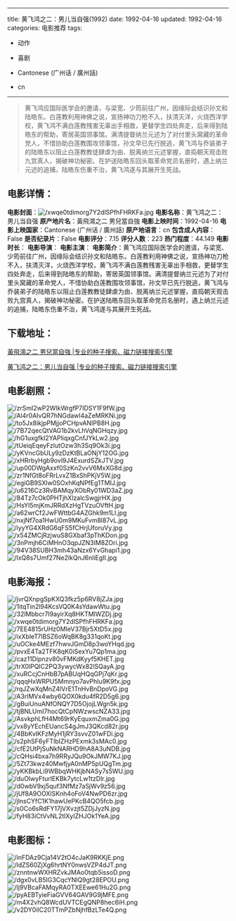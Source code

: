 
---
title: 黄飞鸿之二：男儿当自强(1992)
date: 1992-04-16
updated: 1992-04-16
categories: 电影推荐
tags:
- 动作
- 喜剧

- Cantonese (广州话 / 廣州話)
- cn
---


> 黄飞鸿应国际医学会的邀请，与梁宽、少筠前往广州，因缘际会结识孙文和陆皓东。白莲教利用神佛之说，宣扬神功刀枪不入，扶清灭洋，火烧西洋学校，黄飞鸿不满白莲教残害无辜出手相救，更替学生四处奔走，后来得到陆皓东的帮助，寄居英国领事馆。满清提督纳兰元述为了对付里头窝藏的革命党人，不惜协助白莲教围攻领事馆，孙文早已先行脱逃，黄飞鸿与乔装弟子的陆皓东以阻止白莲教教徒肆虐为由、脱离纳兰元述掌握，直捣朝天观击败九宫真人，揭破神功秘密。在护送陆皓东回头取革命党员名册时，遇上纳兰元述的追捕，陆皓东伤重不治，黄飞鸿遂与其展开生死战。

## **电影详情**：

**电影封面**：<img src="https://image.tmdb.org/t/p/w200/xwqe0tdimorg7Y2dlSPfhFHRKFa.jpg" alt="/xwqe0tdimorg7Y2dlSPfhFHRKFa.jpg" title="/xwqe0tdimorg7Y2dlSPfhFHRKFa.jpg">
**电影名称**：黄飞鸿之二：男儿当自强
**原产地片名**：黃飛鴻之二 男兒當自強
**电影上映时间**：1992-04-16
**电影上映国家**：Cantonese (广州话 / 廣州話)
**原产地语言**：cn
**包含成人内容**：False
**是否纪录片**：False
**电影评分**：7.15
**评分人数**：223
**热门程度**：44.149
**电影时长**：
**电影导演**：
**电影主演**：
**电影简介**：黄飞鸿应国际医学会的邀请，与梁宽、少筠前往广州，因缘际会结识孙文和陆皓东。白莲教利用神佛之说，宣扬神功刀枪不入，扶清灭洋，火烧西洋学校，黄飞鸿不满白莲教残害无辜出手相救，更替学生四处奔走，后来得到陆皓东的帮助，寄居英国领事馆。满清提督纳兰元述为了对付里头窝藏的革命党人，不惜协助白莲教围攻领事馆，孙文早已先行脱逃，黄飞鸿与乔装弟子的陆皓东以阻止白莲教教徒肆虐为由、脱离纳兰元述掌握，直捣朝天观击败九宫真人，揭破神功秘密。在护送陆皓东回头取革命党员名册时，遇上纳兰元述的追捕，陆皓东伤重不治，黄飞鸿遂与其展开生死战。

## **下载地址**：
[黃飛鴻之二 男兒當自強 |专业的种子搜索、磁力链接搜索引擎](https://movie.amd794.com:2083/?search=%E9%BB%83%E9%A3%9B%E9%B4%BB%E4%B9%8B%E4%BA%8C%20%E7%94%B7%E5%85%92%E7%95%B6%E8%87%AA%E5%BC%B7&ordering=&mode=match_phrase&page_size=10&page=1)

[黄飞鸿之二：男儿当自强 |专业的种子搜索、磁力链接搜索引擎](https://movie.amd794.com:2083/?search=%E9%BB%84%E9%A3%9E%E9%B8%BF%E4%B9%8B%E4%BA%8C%EF%BC%9A%E7%94%B7%E5%84%BF%E5%BD%93%E8%87%AA%E5%BC%BA&ordering=&mode=match_phrase&page_size=10&page=1)
 

## **电影剧照**：
<img src="https://image.tmdb.org/t/p/original/zrSmI2wP2WIkWrgfP7IDSY1F9fW.jpg" alt="/zrSmI2wP2WIkWrgfP7IDSY1F9fW.jpg" title="/zrSmI2wP2WIkWrgfP7IDSY1F9fW.jpg"><img src="https://image.tmdb.org/t/p/original/Al4r0AIvQR7hNGdawl4aZeMRKNi.jpg" alt="/Al4r0AIvQR7hNGdawl4aZeMRKNi.jpg" title="/Al4r0AIvQR7hNGdawl4aZeMRKNi.jpg"><img src="https://image.tmdb.org/t/p/original/to5Jx8ikjpPMjjoPCHpvANIPB8H.jpg" alt="/to5Jx8ikjpPMjjoPCHpvANIPB8H.jpg" title="/to5Jx8ikjpPMjjoPCHpvANIPB8H.jpg"><img src="https://image.tmdb.org/t/p/original/7B72qecQtVAG1b2kvLhVqNGHqzy.jpg" alt="/7B72qecQtVAG1b2kvLhVqNGHqzy.jpg" title="/7B72qecQtVAG1b2kvLhVqNGHqzy.jpg"><img src="https://image.tmdb.org/t/p/original/hG1uxgfkI2YAPliqxgCnfJYkLw2.jpg" alt="/hG1uxgfkI2YAPliqxgCnfJYkLw2.jpg" title="/hG1uxgfkI2YAPliqxgCnfJYkLw2.jpg"><img src="https://image.tmdb.org/t/p/original/tUeiqEqeyFzlutOzw3h3Sq9Ok3i.jpg" alt="/tUeiqEqeyFzlutOzw3h3Sq9Ok3i.jpg" title="/tUeiqEqeyFzlutOzw3h3Sq9Ok3i.jpg"><img src="https://image.tmdb.org/t/p/original/yKVncGbULy9zDzKtBLaONjY12OG.jpg" alt="/yKVncGbULy9zDzKtBLaONjY12OG.jpg" title="/yKVncGbULy9zDzKtBLaONjY12OG.jpg"><img src="https://image.tmdb.org/t/p/original/xHRrbyHgb9ovl9J4ExurdSZkJTV.jpg" alt="/xHRrbyHgb9ovl9J4ExurdSZkJTV.jpg" title="/xHRrbyHgb9ovl9J4ExurdSZkJTV.jpg"><img src="https://image.tmdb.org/t/p/original/up00DWgAxxf0SzKn2vvV6MxXG8d.jpg" alt="/up00DWgAxxf0SzKn2vvV6MxXG8d.jpg" title="/up00DWgAxxf0SzKn2vvV6MxXG8d.jpg"><img src="https://image.tmdb.org/t/p/original/zr1NfGt8oFRrLvxZ1BxShPKjV5W.jpg" alt="/zr1NfGt8oFRrLvxZ1BxShPKjV5W.jpg" title="/zr1NfGt8oFRrLvxZ1BxShPKjV5W.jpg"><img src="https://image.tmdb.org/t/p/original/egiGB9SXlw0SOxhKqNPfEg1TMIJ.jpg" alt="/egiGB9SXlw0SOxhKqNPfEg1TMIJ.jpg" title="/egiGB9SXlw0SOxhKqNPfEg1TMIJ.jpg"><img src="https://image.tmdb.org/t/p/original/u6216Cz3RvBAMqyXObRy01WD3aZ.jpg" alt="/u6216Cz3RvBAMqyXObRy01WD3aZ.jpg" title="/u6216Cz3RvBAMqyXObRy01WD3aZ.jpg"><img src="https://image.tmdb.org/t/p/original/84Tz7cOk0PHTjhXlzalcSwgjrHX.jpg" alt="/84Tz7cOk0PHTjhXlzalcSwgjrHX.jpg" title="/84Tz7cOk0PHTjhXlzalcSwgjrHX.jpg"><img src="https://image.tmdb.org/t/p/original/HsYI5mjKmJRRdXzHgTVzuOVftH.jpg" alt="/HsYI5mjKmJRRdXzHgTVzuOVftH.jpg" title="/HsYI5mjKmJRRdXzHgTVzuOVftH.jpg"><img src="https://image.tmdb.org/t/p/original/a62wrCf2JwFWttbG4AZGhk9m1Ll.jpg" alt="/a62wrCf2JwFWttbG4AZGhk9m1Ll.jpg" title="/a62wrCf2JwFWttbG4AZGhk9m1Ll.jpg"><img src="https://image.tmdb.org/t/p/original/nxjNf7oa1HwU0m9MKuFvm8l87vL.jpg" alt="/nxjNf7oa1HwU0m9MKuFvm8l87vL.jpg" title="/nxjNf7oa1HwU0m9MKuFvm8l87vL.jpg"><img src="https://image.tmdb.org/t/p/original/iyyYG4XRdG6qFS5fCHrjUforuVy.jpg" alt="/iyyYG4XRdG6qFS5fCHrjUforuVy.jpg" title="/iyyYG4XRdG6qFS5fCHrjUforuVy.jpg"><img src="https://image.tmdb.org/t/p/original/x54ZMCjRzjwuS8GXbaf3pThKDon.jpg" alt="/x54ZMCjRzjwuS8GXbaf3pThKDon.jpg" title="/x54ZMCjRzjwuS8GXbaf3pThKDon.jpg"><img src="https://image.tmdb.org/t/p/original/3nPmjh6CiMHnO3qpJZN3IM8ZOri.jpg" alt="/3nPmjh6CiMHnO3qpJZN3IM8ZOri.jpg" title="/3nPmjh6CiMHnO3qpJZN3IM8ZOri.jpg"><img src="https://image.tmdb.org/t/p/original/94V38SUBH3mh43aNzx6YvGhapi1.jpg" alt="/94V38SUBH3mh43aNzx6YvGhapi1.jpg" title="/94V38SUBH3mh43aNzx6YvGhapi1.jpg"><img src="https://image.tmdb.org/t/p/original/lxQ8s7Umf27Ne2lkQnJ6nliEgII.jpg" alt="/lxQ8s7Umf27Ne2lkQnJ6nliEgII.jpg" title="/lxQ8s7Umf27Ne2lkQnJ6nliEgII.jpg">

## **电影海报**：
<img src="https://image.tmdb.org/t/p/original/jvrQXnpgSpKXQ3fkz5p6RV8jZJa.jpg" alt="/jvrQXnpgSpKXQ3fkz5p6RV8jZJa.jpg" title="/jvrQXnpgSpKXQ3fkz5p6RV8jZJa.jpg"><img src="https://image.tmdb.org/t/p/original/1itqTin2l94KcsVQ0K4sYdawWtu.jpg" alt="/1itqTin2l94KcsVQ0K4sYdawWtu.jpg" title="/1itqTin2l94KcsVQ0K4sYdawWtu.jpg"><img src="https://image.tmdb.org/t/p/original/32lMbbcr7I9ayirXq8HKTMlWZDj.jpg" alt="/32lMbbcr7I9ayirXq8HKTMlWZDj.jpg" title="/32lMbbcr7I9ayirXq8HKTMlWZDj.jpg"><img src="https://image.tmdb.org/t/p/original/xwqe0tdimorg7Y2dlSPfhFHRKFa.jpg" alt="/xwqe0tdimorg7Y2dlSPfhFHRKFa.jpg" title="/xwqe0tdimorg7Y2dlSPfhFHRKFa.jpg"><img src="https://image.tmdb.org/t/p/original/7EE4815rUHz0MIeV37Bjr5XtD5x.jpg" alt="/7EE4815rUHz0MIeV37Bjr5XtD5x.jpg" title="/7EE4815rUHz0MIeV37Bjr5XtD5x.jpg"><img src="https://image.tmdb.org/t/p/original/ixXbleT7lBSZ6oWqBK8g331qoKt.jpg" alt="/ixXbleT7lBSZ6oWqBK8g331qoKt.jpg" title="/ixXbleT7lBSZ6oWqBK8g331qoKt.jpg"><img src="https://image.tmdb.org/t/p/original/uOCke4MEzf7hwvJGmD8p3woYHqd.jpg" alt="/uOCke4MEzf7hwvJGmD8p3woYHqd.jpg" title="/uOCke4MEzf7hwvJGmD8p3woYHqd.jpg"><img src="https://image.tmdb.org/t/p/original/pvxE4Ta2TFK8qK0iSexYu7Qp1ma.jpg" alt="/pvxE4Ta2TFK8qK0iSexYu7Qp1ma.jpg" title="/pvxE4Ta2TFK8qK0iSexYu7Qp1ma.jpg"><img src="https://image.tmdb.org/t/p/original/caz11Dipnzv80vFMKdKyyf5KHET.jpg" alt="/caz11Dipnzv80vFMKdKyyf5KHET.jpg" title="/caz11Dipnzv80vFMKdKyyf5KHET.jpg"><img src="https://image.tmdb.org/t/p/original/trX0lPQlC2PQ3ywycWx82lSQayA.jpg" alt="/trX0lPQlC2PQ3ywycWx82lSQayA.jpg" title="/trX0lPQlC2PQ3ywycWx82lSQayA.jpg"><img src="https://image.tmdb.org/t/p/original/xuRCcjCnHbB7pABUqHQqGPj7qKr.jpg" alt="/xuRCcjCnHbB7pABUqHQqGPj7qKr.jpg" title="/xuRCcjCnHbB7pABUqHQqGPj7qKr.jpg"><img src="https://image.tmdb.org/t/p/original/qqqHxWRPU5Mmnyo7avPhIu9K9fx.jpg" alt="/qqqHxWRPU5Mmnyo7avPhIu9K9fx.jpg" title="/qqqHxWRPU5Mmnyo7avPhIu9K9fx.jpg"><img src="https://image.tmdb.org/t/p/original/rqJZwXqMnZ4lVrE1TnHvBnDpoVG.jpg" alt="/rqJZwXqMnZ4lVrE1TnHvBnDpoVG.jpg" title="/rqJZwXqMnZ4lVrE1TnHvBnDpoVG.jpg"><img src="https://image.tmdb.org/t/p/original/A3rlMVx4wby6QOX0kdu4fR2D5g6.jpg" alt="/A3rlMVx4wby6QOX0kdu4fR2D5g6.jpg" title="/A3rlMVx4wby6QOX0kdu4fR2D5g6.jpg"><img src="https://image.tmdb.org/t/p/original/gBuiUnuANfONQY7D5OjojLWgn5k.jpg" alt="/gBuiUnuANfONQY7D5OjojLWgn5k.jpg" title="/gBuiUnuANfONQY7D5OjojLWgn5k.jpg"><img src="https://image.tmdb.org/t/p/original/tjBNLUmI7hocQtCpNWzwscNZA33.jpg" alt="/tjBNLUmI7hocQtCpNWzwscNZA33.jpg" title="/tjBNLUmI7hocQtCpNWzwscNZA33.jpg"><img src="https://image.tmdb.org/t/p/original/AsvkphLfH4Mt69rKyEquxmZma0G.jpg" alt="/AsvkphLfH4Mt69rKyEquxmZma0G.jpg" title="/AsvkphLfH4Mt69rKyEquxmZma0G.jpg"><img src="https://image.tmdb.org/t/p/original/vx8yYEchEUancS4gJmJ3QKcd82r.jpg" alt="/vx8yYEchEUancS4gJmJ3QKcd82r.jpg" title="/vx8yYEchEUancS4gJmJ3QKcd82r.jpg"><img src="https://image.tmdb.org/t/p/original/4BbKvIKFzMyH1jRY3svvZ01wFDi.jpg" alt="/4BbKvIKFzMyH1jRY3svvZ01wFDi.jpg" title="/4BbKvIKFzMyH1jRY3svvZ01wFDi.jpg"><img src="https://image.tmdb.org/t/p/original/s2phSF6yFTlbIZHzPExmk3sMAc0.jpg" alt="/s2phSF6yFTlbIZHzPExmk3sMAc0.jpg" title="/s2phSF6yFTlbIZHzPExmk3sMAc0.jpg"><img src="https://image.tmdb.org/t/p/original/cfE2UtPjSuNkNARHD9hA8A3uNDB.jpg" alt="/cfE2UtPjSuNkNARHD9hA8A3uNDB.jpg" title="/cfE2UtPjSuNkNARHD9hA8A3uNDB.jpg"><img src="https://image.tmdb.org/t/p/original/cQHsi4bxa7h9RRyJQu9OkJMW7KJ.jpg" alt="/cQHsi4bxa7h9RRyJQu9OkJMW7KJ.jpg" title="/cQHsi4bxa7h9RRyJQu9OkJMW7KJ.jpg"><img src="https://image.tmdb.org/t/p/original/5Zt73kwz40MwfjyA0nMP5pUQgTm.jpg" alt="/5Zt73kwz40MwfjyA0nMP5pUQgTm.jpg" title="/5Zt73kwz40MwfjyA0nMP5pUQgTm.jpg"><img src="https://image.tmdb.org/t/p/original/yKKBkbLi9WBbqWHKjbNASy7s5WU.jpg" alt="/yKKBkbLi9WBbqWHKjbNASy7s5WU.jpg" title="/yKKBkbLi9WBbqWHKjbNASy7s5WU.jpg"><img src="https://image.tmdb.org/t/p/original/duOlwyFturlEKBk7ytcLw1tzDlr.jpg" alt="/duOlwyFturlEKBk7ytcLw1tzDlr.jpg" title="/duOlwyFturlEKBk7ytcLw1tzDlr.jpg"><img src="https://image.tmdb.org/t/p/original/d0wbV9xj5quf3NfMz7aSjWv9z56.jpg" alt="/d0wbV9xj5quf3NfMz7aSjWv9z56.jpg" title="/d0wbV9xj5quf3NfMz7aSjWv9z56.jpg"><img src="https://image.tmdb.org/t/p/original/jUf8A9OOXlSKnh4oFoV4NwPD6zr.jpg" alt="/jUf8A9OOXlSKnh4oFoV4NwPD6zr.jpg" title="/jUf8A9OOXlSKnh4oFoV4NwPD6zr.jpg"><img src="https://image.tmdb.org/t/p/original/jlnsCYfC1K1hawUePKcB4QO5fcb.jpg" alt="/jlnsCYfC1K1hawUePKcB4QO5fcb.jpg" title="/jlnsCYfC1K1hawUePKcB4QO5fcb.jpg"><img src="https://image.tmdb.org/t/p/original/s0Co6sRdFY17jVXvzjt5ZDjJyzN.jpg" alt="/s0Co6sRdFY17jVXvzjt5ZDjJyzN.jpg" title="/s0Co6sRdFY17jVXvzjt5ZDjJyzN.jpg"><img src="https://image.tmdb.org/t/p/original/fyH83iCtVvNL2tlXyIZHJOk1YeA.jpg" alt="/fyH83iCtVvNL2tlXyIZHJOk1YeA.jpg" title="/fyH83iCtVvNL2tlXyIZHJOk1YeA.jpg">

## **电影图标**：
<img src="https://image.tmdb.org/t/p/original/inFDAz9Cja14V2tO4cJaK9RKKjE.png" alt="/inFDAz9Cja14V2tO4cJaK9RKKjE.png" title="/inFDAz9Cja14V2tO4cJaK9RKKjE.png"><img src="https://image.tmdb.org/t/p/original/ldZS60ZjXg6hrtNY0nwsVZP4dJT.png" alt="/ldZS60ZjXg6hrtNY0nwsVZP4dJT.png" title="/ldZS60ZjXg6hrtNY0nwsVZP4dJT.png"><img src="https://image.tmdb.org/t/p/original/znntnwWXHRZvkJMAo0tqb5issoD.png" alt="/znntnwWXHRZvkJMAo0tqb5issoD.png" title="/znntnwWXHRZvkJMAo0tqb5issoD.png"><img src="https://image.tmdb.org/t/p/original/dgx0vLB5IG3CqcYNlQ9gt28EPOU.png" alt="/dgx0vLB5IG3CqcYNlQ9gt28EPOU.png" title="/dgx0vLB5IG3CqcYNlQ9gt28EPOU.png"><img src="https://image.tmdb.org/t/p/original/lj9VBcaFAMqyRA0TXEEwe61Hu2G.png" alt="/lj9VBcaFAMqyRA0TXEEwe61Hu2G.png" title="/lj9VBcaFAMqyRA0TXEEwe61Hu2G.png"><img src="https://image.tmdb.org/t/p/original/pyAEBTyieFiaGVV64GAV9G9jMFE.png" alt="/pyAEBTyieFiaGVV64GAV9G9jMFE.png" title="/pyAEBTyieFiaGVV64GAV9G9jMFE.png"><img src="https://image.tmdb.org/t/p/original/m4X2vhQ8WcdUVTCEgQNP8hec6iH.png" alt="/m4X2vhQ8WcdUVTCEgQNP8hec6iH.png" title="/m4X2vhQ8WcdUVTCEgQNP8hec6iH.png"><img src="https://image.tmdb.org/t/p/original/v2DY0ilC20TTmPZbNjhfBzLTe4Q.png" alt="/v2DY0ilC20TTmPZbNjhfBzLTe4Q.png" title="/v2DY0ilC20TTmPZbNjhfBzLTe4Q.png">
